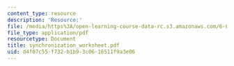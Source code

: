 ```yaml
---
content_type: resource
description: 'Resource:'
file: /media/https%3A/open-learning-course-data-rc.s3.amazonaws.com/6-004-computation-structures-spring-2017/d4f07c55f732b1b93c0616511f9a3e06_synchronization_worksheet.pdf
file_type: application/pdf
resourcetype: Document
title: synchronization_worksheet.pdf
uid: d4f07c55-f732-b1b9-3c06-16511f9a3e06
---
```

